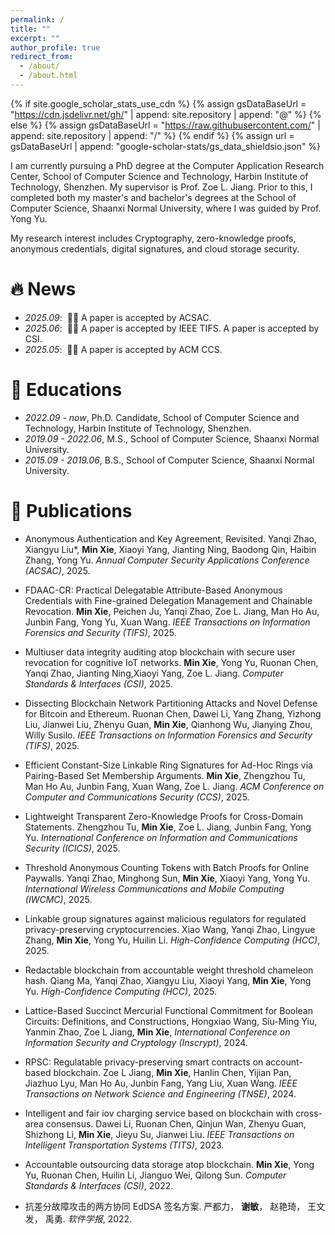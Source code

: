 ```yaml
---
permalink: /
title: ""
excerpt: ""
author_profile: true
redirect_from: 
  - /about/
  - /about.html
---
```


{% if site.google_scholar_stats_use_cdn %}
{% assign gsDataBaseUrl = "https://cdn.jsdelivr.net/gh/" | append: site.repository | append: "@" %}
{% else %}
{% assign gsDataBaseUrl = "https://raw.githubusercontent.com/" | append: site.repository | append: "/" %}
{% endif %}
{% assign url = gsDataBaseUrl | append: "google-scholar-stats/gs_data_shieldsio.json" %}

<span class='anchor' id='about-me'></span>

I am currently pursuing a PhD degree at the Computer Application Research Center, School of Computer Science and Technology, Harbin Institute of Technology, Shenzhen. My supervisor is Prof. Zoe L. Jiang. Prior to this, I completed both my master's and bachelor's degrees at the School of Computer Science, Shaanxi Normal University, where I was guided by Prof. Yong Yu.

My research interest includes Cryptography, zero-knowledge proofs, anonymous credentials, digital signatures, and cloud storage security. 

# 🔥 News
- *2025.09*: &nbsp;🎉🎉 A paper is accepted by ACSAC. 
- *2025.06*: &nbsp;🎉🎉 A paper is accepted by IEEE TIFS. A paper is accepted by CSI. 
- *2025.05*: &nbsp;🎉🎉 A paper is accepted by ACM CCS.

# 📖 Educations
- *2022.09 - now*, Ph.D. Candidate, School of Computer Science and Technology, Harbin Institute of Technology, Shenzhen.
- *2019.09 - 2022.06*, M.S., School of Computer Science, Shaanxi Normal University. 
- *2015.09 - 2019.06*, B.S., School of Computer Science, Shaanxi Normal University. 

# 📝 Publications 

<!-- <div class='paper-box'><div class='paper-box-image'><div><div class="badge">CVPR 2016</div><img src='images/500x300.png' alt="sym" width="100%"></div></div>
<div class='paper-box-text' markdown="1">

[Deep Residual Learning for Image Recognition](https://openaccess.thecvf.com/content_cvpr_2016/papers/He_Deep_Residual_Learning_CVPR_2016_paper.pdf)

**Kaiming He**, Xiangyu Zhang, Shaoqing Ren, Jian Sun

[**Project**](https://scholar.google.com/citations?view_op=view_citation&hl=zh-CN&user=DhtAFkwAAAAJ&citation_for_view=DhtAFkwAAAAJ:ALROH1vI_8AC) <strong><span class='show_paper_citations' data='DhtAFkwAAAAJ:ALROH1vI_8AC'></span></strong>
- Lorem ipsum dolor sit amet, consectetur adipiscing elit. Vivamus ornare aliquet ipsum, ac tempus justo dapibus sit amet. 
</div>
</div> -->

- Anonymous Authentication and Key Agreement, Revisited. Yanqi Zhao, Xiangyu Liu*, **Min Xie**, Xiaoyi Yang, Jianting Ning, Baodong Qin, Haibin Zhang, Yong Yu. <i>Annual Computer Security Applications Conference (ACSAC)</i>, 2025.

- FDAAC-CR: Practical Delegatable Attribute-Based Anonymous Credentials with Fine-grained Delegation Management and Chainable Revocation. **Min Xie**, Peichen Ju, Yanqi Zhao, Zoe L. Jiang, Man Ho Au, Junbin Fang, Yong Yu, Xuan Wang. <i>IEEE Transactions on Information Forensics and Security (TIFS)</i>, 2025.

- Multiuser data integrity auditing atop blockchain with secure user revocation for cognitive IoT networks. **Min Xie**, Yong Yu, Ruonan Chen, Yanqi Zhao, Jianting Ning,Xiaoyi Yang, Zoe L. Jiang. <i>Computer Standards & Interfaces (CSI)</i>, 2025.

- Dissecting Blockchain Network Partitioning Attacks and Novel Defense for Bitcoin and Ethereum. Ruonan Chen, Dawei Li, Yang Zhang, Yizhong Liu, Jianwei Liu, Zhenyu Guan, **Min Xie**, Qianhong Wu, Jianying Zhou, Willy Susilo.  <i>IEEE Transactions on Information Forensics and Security (TIFS)</i>, 2025.

- Efficient Constant-Size Linkable Ring Signatures for Ad-Hoc Rings via Pairing-Based Set Membership Arguments. **Min Xie**, Zhengzhou Tu, Man Ho Au, Junbin Fang, Xuan Wang, Zoe L. Jiang. <i>ACM Conference on Computer and Communications Security (CCS)</i>, 2025.

- Lightweight Transparent Zero-Knowledge Proofs for Cross-Domain Statements. Zhengzhou Tu, **Min Xie**, Zoe L. Jiang, Junbin Fang, Yong Yu.  <i>International Conference on Information and Communications Security (ICICS)</i>, 2025.

- Threshold Anonymous Counting Tokens with Batch Proofs for Online Paywalls. Yanqi Zhao, Minghong Sun, **Min Xie**, Xiaoyi Yang, Yong Yu.  <i>International Wireless Communications and Mobile Computing (IWCMC)</i>, 2025.

- Linkable group signatures against malicious regulators for regulated privacy-preserving cryptocurrencies. Xiao Wang, Yanqi Zhao, Lingyue Zhang, **Min Xie**, Yong Yu, Huilin Li. <i>High-Confidence Computing (HCC)</i>, 2025.

- Redactable blockchain from accountable weight threshold chameleon hash. Qiang Ma, Yanqi Zhao, Xiangyu Liu, Xiaoyi Yang, **Min Xie**, Yong Yu. <i>High-Confidence Computing (HCC)</i>, 2025.

- Lattice-Based Succinct Mercurial Functional Commitment for Boolean Circuits: Definitions, and Constructions, Hongxiao Wang, Siu-Ming Yiu, Yanmin Zhao, Zoe L Jiang, **Min Xie**,  <i>International Conference on Information Security and Cryptology (Inscrypt)</i>, 2024.

- RPSC: Regulatable privacy-preserving smart contracts on account-based blockchain. Zoe L Jiang, **Min Xie**, Hanlin Chen, Yijian Pan, Jiazhuo Lyu, Man Ho Au, Junbin Fang, Yang Liu, Xuan Wang. <i>IEEE Transactions on Network Science and Engineering (TNSE)</i>, 2024.

- Intelligent and fair iov charging service based on blockchain with cross-area consensus. Dawei Li, Ruonan Chen, Qinjun Wan, Zhenyu Guan, Shizhong Li, **Min Xie**, Jieyu Su, Jianwei Liu. <i>IEEE Transactions on Intelligent Transportation Systems (TITS)</i>, 2023.

- Accountable outsourcing data storage atop blockchain. **Min Xie**, Yong Yu, Ruonan Chen, Huilin Li, Jianguo Wei, Qilong Sun. <i>Computer Standards & Interfaces (CSI)</i>, 2022.

- 抗差分故障攻击的两方协同 EdDSA 签名方案. 严都力， **谢敏**， 赵艳琦， 王文发， 禹勇. <i>软件学报</i>, 2022.

<!-- <li>Songlei Wang, Yifeng Zheng, Xiaohua Jia, and Haibo Hu, "PrivAGM: Secure Construction of Differentially Private Directed Attributed Graph Models on Decentralized Social Graphs", <i>Proceedings of the VLDB Endowment</i>, 2025.</li>
        <li>Songlei Wang, Yifeng Zheng, and Xiaohua Jia, "GraphGuard: Private Time-Constrained Pattern Detection Over Streaming Graphs in the Cloud", <i>USENIX Security Symposium (BIG 4)</i>, 2024.</li>
        <li>Songlei Wang, Yifeng Zheng, Xiaohua Jia, and Cong Wang, "eGrass: An Encrypted Attributed Subgraph Matching System with Malicious Security", <i>IEEE Transactions on Information Forensics and Security (TIFS)</i>, 2024.</li> -->

<!-- # 🎖 Honors and Awards -->
<!-- - *2021.10* Lorem ipsum dolor sit amet, consectetur adipiscing elit. Vivamus ornare aliquet ipsum, ac tempus justo dapibus sit amet. 
- *2021.09* Lorem ipsum dolor sit amet, consectetur adipiscing elit. Vivamus ornare aliquet ipsum, ac tempus justo dapibus sit amet.  -->



<!-- # 💬 Invited Talks -->
<!-- - *2021.06*, Lorem ipsum dolor sit amet, consectetur adipiscing elit. Vivamus ornare aliquet ipsum, ac tempus justo dapibus sit amet. 
- *2021.03*, Lorem ipsum dolor sit amet, consectetur adipiscing elit. Vivamus ornare aliquet ipsum, ac tempus justo dapibus sit amet.  \| [\[video\]](https://github.com/) -->

<!-- # 💻 Internships
- *2019.05 - 2020.02*, [Lorem](https://github.com/), China. -->